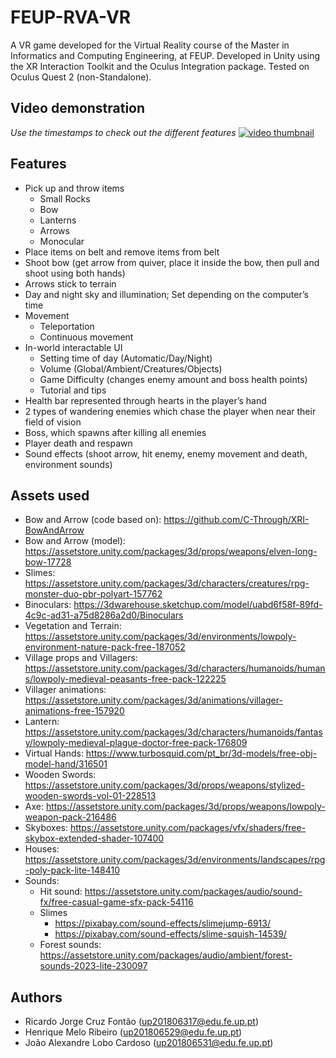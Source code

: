 # FEUP-RVA-VR

A VR game developed for the Virtual Reality course of the Master in Informatics and Computing Engineering, at FEUP. 
Developed in Unity using the XR Interaction Toolkit and the Oculus Integration package. Tested on Oculus Quest 2 (non-Standalone).


## Video demonstration
*Use the timestamps to check out the different features*
[![video thumbnail](https://img.youtube.com/vi/2I5l1ac6__I/0.jpg)](https://www.youtube.com/watch?v=2I5l1ac6__I)


## Features

- Pick up and throw items
  - Small Rocks
  - Bow
  - Lanterns
  - Arrows
  - Monocular
- Place items on belt and remove items from belt
- Shoot bow (get arrow from quiver, place it inside the bow, then pull and shoot using both hands)
- Arrows stick to terrain
- Day and night sky and illumination; Set depending on the computer’s time
- Movement
  - Teleportation
  - Continuous movement
- In-world interactable UI
  - Setting time of day (Automatic/Day/Night)
  - Volume (Global/Ambient/Creatures/Objects)
  - Game Difficulty (changes enemy amount and boss health points)
  - Tutorial and tips
- Health bar represented through hearts in the player’s hand
- 2 types of wandering enemies which chase the player when near their field of vision
- Boss, which spawns after killing all enemies
- Player death and respawn
- Sound effects (shoot arrow, hit enemy, enemy movement and death, environment sounds)


## Assets used

- Bow and Arrow (code based on): https://github.com/C-Through/XRI-BowAndArrow
- Bow and Arrow (model): https://assetstore.unity.com/packages/3d/props/weapons/elven-long-bow-17728
- Slimes: https://assetstore.unity.com/packages/3d/characters/creatures/rpg-monster-duo-pbr-polyart-157762
- Binoculars: https://3dwarehouse.sketchup.com/model/uabd6f58f-89fd-4c9c-ad31-a75d8286a2d0/Binoculars
- Vegetation and Terrain: https://assetstore.unity.com/packages/3d/environments/lowpoly-environment-nature-pack-free-187052
- Village props and Villagers: https://assetstore.unity.com/packages/3d/characters/humanoids/humans/lowpoly-medieval-peasants-free-pack-122225
- Villager animations: https://assetstore.unity.com/packages/3d/animations/villager-animations-free-157920
- Lantern: https://assetstore.unity.com/packages/3d/characters/humanoids/fantasy/lowpoly-medieval-plague-doctor-free-pack-176809
- Virtual Hands: https://www.turbosquid.com/pt_br/3d-models/free-obj-model-hand/316501
- Wooden Swords: https://assetstore.unity.com/packages/3d/props/weapons/stylized-wooden-swords-vol-01-228513
- Axe: https://assetstore.unity.com/packages/3d/props/weapons/lowpoly-weapon-pack-216486
- Skyboxes: https://assetstore.unity.com/packages/vfx/shaders/free-skybox-extended-shader-107400
- Houses: https://assetstore.unity.com/packages/3d/environments/landscapes/rpg-poly-pack-lite-148410
- Sounds: 
  - Hit sound: https://assetstore.unity.com/packages/audio/sound-fx/free-casual-game-sfx-pack-54116
  - Slimes 
    - https://pixabay.com/sound-effects/slimejump-6913/ 
    - https://pixabay.com/sound-effects/slime-squish-14539/ 
  - Forest sounds: https://assetstore.unity.com/packages/audio/ambient/forest-sounds-2023-lite-230097


## Authors

- Ricardo Jorge Cruz Fontão (up201806317@edu.fe.up.pt)
- Henrique Melo Ribeiro (up201806529@edu.fe.up.pt)
- João Alexandre Lobo Cardoso (up201806531@edu.fe.up.pt)
